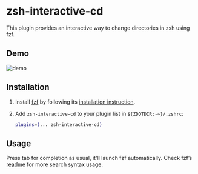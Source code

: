 # zsh-interactive-cd

This plugin provides an interactive way to change directories in zsh using fzf.

## Demo

![demo](demo.gif)

## Installation

1. Install [fzf](https://github.com/junegunn/fzf) by following its [installation instruction](https://github.com/junegunn/fzf#installation).

2. Add `zsh-interactive-cd` to your plugin list in `${ZDOTDIR:-~}/.zshrc`:

   ```zsh
   plugins=(... zsh-interactive-cd)
   ```

## Usage

Press tab for completion as usual, it'll launch fzf automatically. Check fzf’s [readme](https://github.com/junegunn/fzf#search-syntax) for more search syntax usage.

